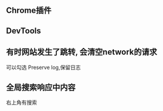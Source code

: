 



## Chrome插件



## DevTools

## 有时网站发生了跳转, 会清空network的请求

可以勾选 Preserve log,保留日志

## 全局搜索响应中内容

右上角有搜索
